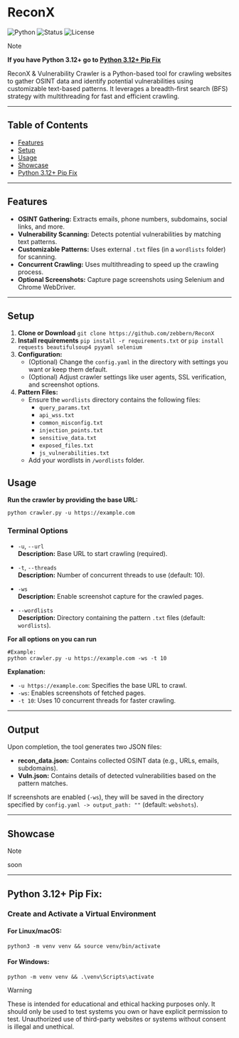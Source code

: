 # ReconX
![Python](https://img.shields.io/badge/Python-3.x-blue)
![Status](https://img.shields.io/badge/Status-Active-green)
![License](https://img.shields.io/badge/License-MIT-brightgreen)

> [!Note]
> **If you have Python 3.12+ go to [Python 3.12+ Pip Fix](#python-312-pip-fix)**

ReconX & Vulnerability Crawler is a Python-based tool for crawling websites to gather OSINT data and identify potential vulnerabilities using customizable text-based patterns. It leverages a breadth-first search (BFS) strategy with multithreading for fast and efficient crawling.

---

## Table of Contents
- [Features](#features)
- [Setup](#setup)
- [Usage](#usage)
- [Showcase](#showcase)
- [Python 3.12+ Pip Fix](#python-312-pip-fix)

---

## Features

- **OSINT Gathering:** Extracts emails, phone numbers, subdomains, social links, and more.
- **Vulnerability Scanning:** Detects potential vulnerabilities by matching text patterns.
- **Customizable Patterns:** Uses external `.txt` files (in a `wordlists` folder) for scanning.
- **Concurrent Crawling:** Uses multithreading to speed up the crawling process.
- **Optional Screenshots:** Capture page screenshots using Selenium and Chrome WebDriver.

---

## Setup

1. **Clone or Download** `git clone https://github.com/zebbern/ReconX`
2. **Install requirements** `pip install -r requirements.txt` or `pip install requests beautifulsoup4 pyyaml selenium`
3. **Configuration:**
   - (Optional) Change the `config.yaml` in the directory with settings you want or keep them default.
   - (Optional) Adjust crawler settings like user agents, SSL verification, and screenshot options.
4. **Pattern Files:**
   - Ensure the `wordlists` directory contains the following files:
     - `query_params.txt`
     - `api_wss.txt`
     - `common_misconfig.txt`
     - `injection_points.txt`
     - `sensitive_data.txt`
     - `exposed_files.txt`
     - `js_vulnerabilities.txt`
   - Add your wordlists in `/wordlists` folder.
  

## Usage

**Run the crawler by providing the base URL:**

    python crawler.py -u https://example.com

### Terminal Options

- `-u`, `--url`  
  **Description:** Base URL to start crawling (required).

- `-t`, `--threads`  
  **Description:** Number of concurrent threads to use (default: 10).

- `-ws`  
  **Description:** Enable screenshot capture for the crawled pages.

- `--wordlists`  
  **Description:** Directory containing the pattern `.txt` files (default: `wordlists`).

**For all options on you can run**

    #Example:
    python crawler.py -u https://example.com -ws -t 10 
    
**Explanation:**
- `-u https://example.com`: Specifies the base URL to crawl.
- `-ws`: Enables screenshots of fetched pages.
- `-t 10`: Uses 10 concurrent threads for faster crawling.
---

Output
------

Upon completion, the tool generates two JSON files:

- **recon_data.json:** Contains collected OSINT data (e.g., URLs, emails, subdomains).
- **Vuln.json:** Contains details of detected vulnerabilities based on the pattern matches.

If screenshots are enabled (`-ws`), they will be saved in the directory specified by `config.yaml -> output_path: ""` (default: `webshots`).

---

## Showcase

> [!Note]
> soon


<hr>

## Python 3.12+ Pip Fix:
### Create and Activate a Virtual Environment
#### For Linux/macOS:
```
python3 -m venv venv && source venv/bin/activate
```
#### For Windows:
```
python -m venv venv && .\venv\Scripts\activate
```


> [!WARNING]  
> These is intended for educational and ethical hacking purposes only. It should only be used to test systems you own or have explicit permission to test. Unauthorized use of third-party websites or systems without consent is illegal and unethical.
